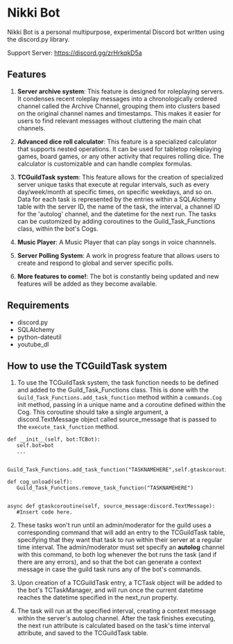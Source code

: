 # Nikki Bot

Nikki Bot is a personal multipurpose, experimental Discord bot written using the discord.py library.

Support Server: https://discord.gg/zrHrkqkD5a


## Features

1. **Server archive system**: This feature is designed for roleplaying servers. It condenses recent roleplay messages into a chronologically ordered channel called the Archive Channel, grouping them into clusters based on the original channel names and timestamps. This makes it easier for users to find relevant messages without cluttering the main chat channels.

2. **Advanced dice roll calculator**: This feature is a specialized calculator that supports nested operations. It can be used for tabletop roleplaying games, board games, or any other activity that requires rolling dice. The calculator is customizable and can handle complex formulas.

3. **TCGuildTask system**: This feature allows for the creation of specialized server unique tasks that execute at regular intervals, such as every day/week/month at specific times, on specific weekdays, and so on. 
Data for each task is represented by the entries within a SQLAlchemy table with the server ID, the name of the task, the interval, a channel ID for the 'autolog' channel, and the datetime for the next run. 
The tasks can be customized by adding coroutines to the Guild_Task_Functions class, within the bot's Cogs. 

4. **Music Player**: A Music Player that can play songs in voice channnels.  

5. **Server Polling System**: A work in progress feature that allows users to create and respond to global and server specific polls.

6. **More features to come!**: The bot is constantly being updated and new features will be added as they become available.

## Requirements

- discord.py
- SQLAlchemy
- python-dateutil
- youtube_dl

## How to use the TCGuildTask system

1. To use the TCGuildTask system, the task function needs to be defined and added to the Guild_Task_Functions class.  This is done with the `Guild_Task_Functions.add_task_function` method within a `commands.Cog` init method, passing in a unique name and a coroutine defined within the Cog.  This coroutine should take a single argument, a discord.TextMessage object called source_message that is passed to the `execute_task_function` method.

```
def __init__(self, bot:TCBot):
   self.bot=bot
   ...

   Guild_Task_Functions.add_task_function("TASKNAMEHERE",self.gtaskcoroutine)

def cog_unload(self):
   Guild_Task_Functions.remove_task_function("TASKNAMEHERE")


async def gtaskcoroutine(self, source_message:discord.TextMessage):
   #Insert code here.
```
2. These tasks won't run until an admin/moderator for the guild uses a corresponding command that will add an entry to the TCGuildTask table, specifying that they want that task to run within their server at a regular time interval.  The admin/moderator must set specify an **autolog** channel with this command, to both log whenever the bot runs the task (and if there are any errors), and so that the bot can generate a context message in case the guild task runs any of the bot's commands.

3. Upon creation of a TCGuildTask entry, a TCTask object will be added to the bot's TCTaskManager, and will run once the current datetime reaches the datetime specified in the next_run property.

4. The task will run at the specified interval, creating a context message within the server's autolog channel. After the task finishes executing, the next run attribute is calculated based on the task's time interval attribute, and saved to the TCGuildTask table.

##
